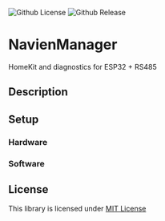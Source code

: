 ![Github License](https://img.shields.io/github/license/dacarson/NavienManager) ![Github Release](https://img.shields.io/github/v/release/dacarson/NavienManager?display_name=tag)

# NavienManager
 HomeKit and diagnostics for ESP32 + RS485


## Description


## Setup
### Hardware

### Software


## License
This library is licensed under [MIT License](https://opensource.org/license/mit/)
